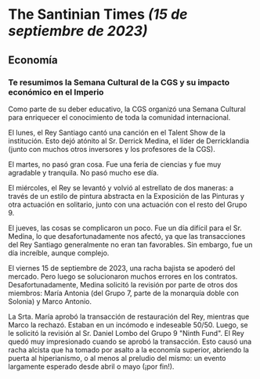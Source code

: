 # The Santinian Times _(15 de septiembre de 2023)_

## Economía

### Te resumimos la Semana Cultural de la CGS y su impacto económico en el Imperio

Como parte de su deber educativo, la CGS organizó una Semana Cultural para enriquecer el conocimiento de toda la comunidad
internacional​​.

El lunes, el Rey Santiago cantó una canción en el Talent Show de la institución. Esto dejó atónito al Sr. Derrick Medina,
el líder de Derricklandia (junto con muchos otros inversores y los profesores de la CGS).

El martes, no pasó gran cosa. Fue una feria de ciencias y fue muy agradable y tranquila. No pasó mucho ese día.

El miércoles, el Rey se levantó y volvió al estrellato de dos maneras: a través de un estilo de pintura abstracta en
la Exposición de las Pinturas y otra actuación en solitario, junto con una actuación con el resto del Grupo 9.

El jueves, las cosas se complicaron un poco. Fue un día difícil para el Sr. Medina, lo que desafortunadamente nos afectó, ya
que las transacciones del Rey Santiago generalmente no eran tan favorables. Sin embargo, fue un día increíble, aunque complejo.

El viernes 15 de septiembre de 2023, una racha bajista se apoderó del mercado. Pero luego se solucionaron muchos errores en los
contratos. Desafortunadamente, Medina solicitó la revisión por parte de otros dos miembros: María Antonia (del Grupo
7, parte de la monarquía doble con Solonia) y Marco Antonio.

La ​​Srta. María aprobó la transacción de restauración del Rey, mientras que Marco la rechazó. Estaban en un incómodo e
indeseable 50/50. Luego, se le solicitó la revisión al Sr. Daniel Lombo del Grupo 9 "Ninth Fund".
El Rey quedó muy impresionado cuando se aprobó la transacción. Esto causó una racha alcista que ha tomado por asalto
a la economía superior, abriendo la puerta al hiperianismo, o al menos al preludio del mismo: un evento largamente esperado
desde abril o mayo (¡por fin!).
